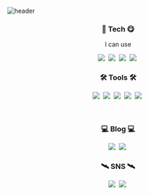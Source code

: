 ![header](https://capsule-render.vercel.app/api?type=waving&color=gradient&customColorList=0,&height=250&section=header&text=Binis%20Git&fontSize=60&fontColor=7774b6&fontAlign=84&fontAlignY=60&descAlignY=10)

<h3 align="center"> 🥇 Tech 😋 </h3>

<p align="center"> I can use </p>

<p align="center">
  <img src="https://img.shields.io/badge/Python-3766AB?style=flat-square&logo=Python&logoColor=white"/></a>&nbsp
  <img src="https://img.shields.io/badge/C++-00599C?style=flat-square&logo=C%2B%2B&logoColor=white"/></a>&nbsp
  <img src="https://img.shields.io/badge/C-A8B9CC?style=flat-square&logo=C&logoColor=white"/></a>&nbsp
  <img src="https://img.shields.io/badge/Linux-FCC624?style=flat-square&logo=linux&logoColor=white"/></a>&nbsp

  
</p>

<h3 align="center"> 🛠️ Tools 🛠️ </h3>
<p align="center">
  <img src="https://img.shields.io/badge/VSCode-007ACC?style=flat-square&logo=visualstudiocode&logoColor=white"/></a>&nbsp
  <img src="https://img.shields.io/badge/Vmware-607078?style=flat-square&logo=Ubuntu&logoColor=white"/></a>&nbsp
  <img src="https://img.shields.io/badge/Kali-557C94?style=flat-square&logo=kalilinux&logoColor=white"/></a>&nbsp
  <img src="https://img.shields.io/badge/Colab-F9AB00?style=flat-square&logo=googlecolab&logoColor=white"/></a>&nbsp
  <img src="https://img.shields.io/badge/GitHub-181717?style=flat-square&logo=github&logoColor=white"/></a>&nbsp
 
</p> 
<br>
 
<h3 align="center"> 💻 Blog 💻 </h3>
<p align="center">
    <a href="https://bestasus.tistory.com/"><img src="https://img.shields.io/badge/Tistory-231F20?style=flat-square&logo=telegraph&logoColor=white"/></a>&nbsp
  <a href="https://blog.naver.com/tlsdnqls622"><img src="https://img.shields.io/badge/NAVER-03C75A?style=flat-square&logo=naver&logoColor=white"/></a>&nbsp
</p>

<h3 align="center"> 🛰️ SNS 🛰️ </h3>
<p align="center">
  <a href="https://www.instagram.com/bini_vvw0.0/"><img src="https://img.shields.io/badge/Instagram-E4405F?style=flat-square&logo=instagram&logoColor=white"/></a>&nbsp
  <a href="mailto:defi622@naver.com"><img src="https://img.shields.io/badge/Mail-03C75A?style=flat-square&logo=gmail&logoColor=white"/></a>&nbsp
  
